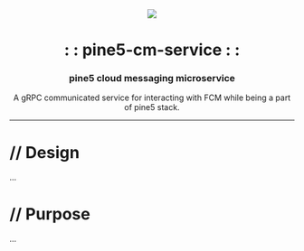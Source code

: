 <div align="center">
    <img src="https://gitlab.com/x7Gv/pine5-cm-service/-/raw/dev/images/pine5_banner.png?inline=false"/>
    <h1>: : pine5-cm-service : :</h1>
    <h3>pine5 cloud messaging microservice</h3>
    <p>A gRPC communicated service for interacting with FCM while being a part of pine5 stack.</p>
</div>

---
# // Design
...
# // Purpose
...

